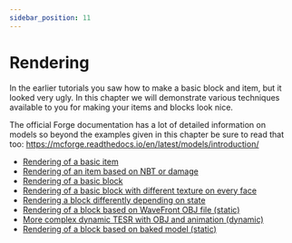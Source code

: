 ```yaml
---
sidebar_position: 11
---
```


# Rendering

In the earlier tutorials you saw how to make a basic block and item, but it looked very ugly.
In this chapter we will demonstrate various techniques available to you for making your items and blocks look nice.

The official Forge documentation has a lot of detailed information on models so beyond the examples given in this chapter be sure to read that too: https://mcforge.readthedocs.io/en/latest/models/introduction/

* [Rendering of a basic item](./item.md)
* [Rendering of an item based on NBT or damage](./item-nbt.md)
* [Rendering of a basic block](./block.md)
* [Rendering of a basic block with different texture on every face](./block-face.md)
* [Rendering a block differently depending on state](./block-state.md)
* [Rendering of a block based on WaveFront OBJ file (static)](./block-obj.md)
* [More complex dynamic TESR with OBJ and animation (dynamic)](../tile-entity/sync/render.md)
* [Rendering of a block based on baked model (static)](./block-baked.md)
